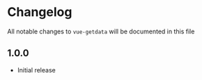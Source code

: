 # Changelog

All notable changes to `vue-getdata` will be documented in this file

## 1.0.0
- Initial release
